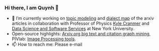 ### Hi there, I am Quynh 👋
- 🔭 I’m currently working on [topic modeling](https://github.com/quynhneo/detm-arxiv) and [dialect map](https://github.com/ds3-nyu-archive/ds-dialect-map) of the arxiv articles in collaboration with Professor of Physics [Kyle Cranmer](https://as.nyu.edu/content/nyu-as/as/faculty/kyle-s-cranmer.html) and [Data Science and Software Services](https://github.com/ds3-nyu-archive) at New York University.
- Open-source highlights: [Arxiv.org big text and citation graph mining](https://github.com/mattbierbaum/arxiv-public-datasets), PIVlab: [Image Processing tools](https://github.com/Shrediquette/PIVlab).
- 📫 How to reach me: Please e-mail
<!--
**quynhneo/quynhneo** is a ✨ _special_ ✨ repository because its `README.md` (this file) appears on your GitHub profile.

Here are some ideas to get you started:

- 🔭 I’m currently working on ...
- 🌱 I’m currently learning ...
- 👯 I’m looking to collaborate on ...
- 🤔 I’m looking for help with ...
- 💬 Ask me about ...
- 📫 How to reach me: ...
- 😄 Pronouns: ...
- ⚡ Fun fact: ...
-->
